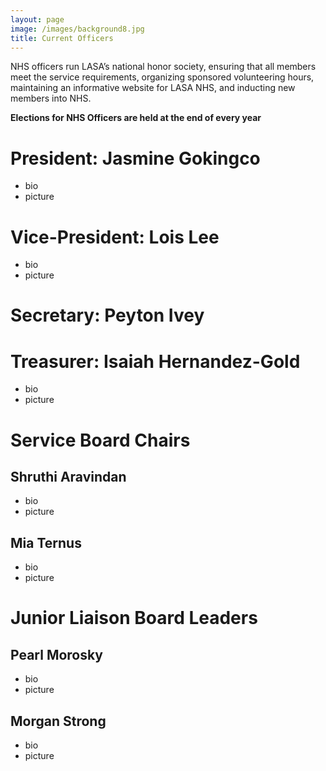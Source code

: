 ```yaml
---
layout: page
image: /images/background8.jpg
title: Current Officers
---
```


NHS officers run LASA’s national honor society, ensuring that all members meet the service requirements, organizing sponsored volunteering hours, maintaining an informative website for LASA NHS, and inducting new members into NHS.

**Elections for NHS Officers are held at the end of every year**

# President: Jasmine Gokingco
-  bio
- picture

# Vice-President: Lois Lee
- bio
- picture

# Secretary: Peyton Ivey

# Treasurer: Isaiah Hernandez-Gold
- bio
- picture

# Service Board Chairs
## Shruthi Aravindan
- bio
- picture
## Mia Ternus
- bio
- picture

# Junior Liaison Board Leaders
## Pearl Morosky
- bio
- picture
## Morgan Strong
- bio
- picture
